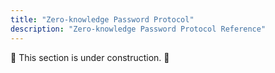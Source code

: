 ```yaml
---
title: "Zero-knowledge Password Protocol"
description: "Zero-knowledge Password Protocol Reference"
---
```


🚧 This section is under construction. 🚧
